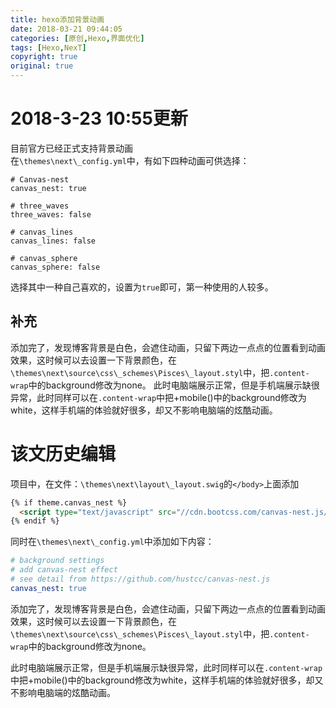 ```yaml
---
title: hexo添加背景动画
date: 2018-03-21 09:44:05
categories: [原创,Hexo,界面优化]
tags: [Hexo,NexT]
copyright: true
original: true
---
```

# 2018-3-23 10:55更新  
目前官方已经正式支持背景动画  
在`\themes\next\_config.yml`中，有如下四种动画可供选择：  
```text
# Canvas-nest
canvas_nest: true

# three_waves
three_waves: false

# canvas_lines
canvas_lines: false

# canvas_sphere
canvas_sphere: false
```
选择其中一种自己喜欢的，设置为`true`即可，第一种使用的人较多。

## 补充  
添加完了，发现博客背景是白色，会遮住动画，只留下两边一点点的位置看到动画效果，这时候可以去设置一下背景颜色，在`\themes\next\source\css\_schemes\Pisces\_layout.styl`中，把`.content-wrap`中的background修改为none。
此时电脑端展示正常，但是手机端展示缺很异常，此时同样可以在`.content-wrap`中把+mobile()中的background修改为white，这样手机端的体验就好很多，却又不影响电脑端的炫酷动画。

# 该文历史编辑
项目中，在文件：`\themes\next\layout\_layout.swig`的`</body>`上面添加  
<!-- more -->
```html
{% if theme.canvas_nest %}
  <script type="text/javascript" src="//cdn.bootcss.com/canvas-nest.js/1.0.0/canvas-nest.min.js"></script>
{% endif %}
```
同时在`\themes\next\_config.yml`中添加如下内容：    
```yml
# background settings
# add canvas-nest effect
# see detail from https://github.com/hustcc/canvas-nest.js
canvas_nest: true
```
添加完了，发现博客背景是白色，会遮住动画，只留下两边一点点的位置看到动画效果，这时候可以去设置一下背景颜色，在`\themes\next\source\css\_schemes\Pisces\_layout.styl`中，把`.content-wrap`中的background修改为none。  

此时电脑端展示正常，但是手机端展示缺很异常，此时同样可以在`.content-wrap`中把+mobile()中的background修改为white，这样手机端的体验就好很多，却又不影响电脑端的炫酷动画。    
